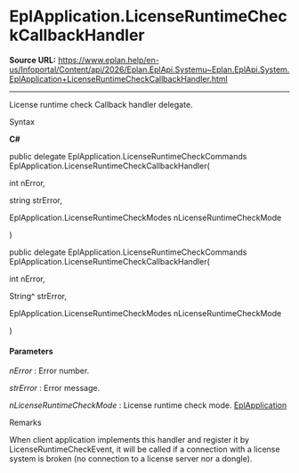 # EplApplication.LicenseRuntimeCheckCallbackHandler

**Source URL:** https://www.eplan.help/en-us/Infoportal/Content/api/2026/Eplan.EplApi.Systemu~Eplan.EplApi.System.EplApplication+LicenseRuntimeCheckCallbackHandler.html

---

License runtime check Callback handler delegate.

Syntax

**C#**



public delegate EplApplication.LicenseRuntimeCheckCommands EplApplication.LicenseRuntimeCheckCallbackHandler( 

   int nError,

   string strError,

   EplApplication.LicenseRuntimeCheckModes nLicenseRuntimeCheckMode

)

public delegate EplApplication.LicenseRuntimeCheckCommands EplApplication.LicenseRuntimeCheckCallbackHandler( 

   int nError,

   String^ strError,

   EplApplication.LicenseRuntimeCheckModes nLicenseRuntimeCheckMode

)


#### Parameters

*nError*
:   Error number.

*strError*
:   Error message.

*nLicenseRuntimeCheckMode*
:   License runtime check mode. [EplApplication](Eplan.EplApi.Systemu~Eplan.EplApi.System.EplApplication.html)

Remarks

When client application implements this handler and register it by LicenseRuntimeCheckEvent, it will be called if a connection with a license system is broken (no connection to a license server nor a dongle).

